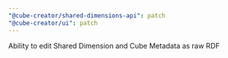 ```yaml
---
"@cube-creator/shared-dimensions-api": patch
"@cube-creator/ui": patch
---
```


Ability to edit Shared Dimension and Cube Metadata as raw RDF
